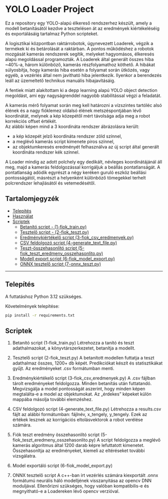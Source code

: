 # YOLO Loader Project

  Ez a repository egy YOLO-alapú élkereső rendszerhez készült, amely a modell betanításától kezdve a tesztelésen át az eredmények kiértékeléséig és exportálásáig tartalmaz Python scripteket.
  
  A logisztikai központban raktárrobotok, úgynevezett Loaderek, végzik a termékek ki és betárolását a raktárban. A pontos működéshez a robotok mozgását kamerás rendszerek segítik, melyeket hagyomásos, élkeresés alapú megoldással programozták. A Loaderek által generált összes hiba ~40%-a, három különböző, kamerás részfolyamathoz köthető. A hibákat súlyosbítja, hogy kamerás hiba esetén a folyamat során ütközés, vagy egyéb, a vezérlés által nem javítható hiba jelentkezik. Ilyenkor a berendezés leáll az üzemeltető technikus manuális hibajavításáig.
  
  A fentiek miatt alakítottam ki a depp learning alapú YOLO object detection megoldást, ami egy nagyságrenddel nagyobb stabilitással végzi a feladatát.
  
  A kamerás mérő folyamat során meg kell határozni a vízszintes tartóléc alsó élének és a nagy fióklemez oldalsó élének metszéspontjában lévő koordinátát, melynek a kép közepétől mért távolsága adja meg a robot korrekciós offset értékét.  
  Az alábbi képen mind a 3 koordináta rendszer ábrázolásra került:
  - a kép közepét jelző koordináta rendszer zöld színnel,
  - a meglévő kamerás script kimenete piros színnel,
  - az objektumkeresés eredményét felhasználva az új script által generált koordináta rendszer kék színnel.

A Loader mindig az adott polchely egy dedikált, névleges koordinátájánál áll meg, majd a kamerás feldolgozással korrigáljuk a beállás pontatlanságát. A pontatlanság adódik egyrészt a négy keréken guruló eszköz beállási pontosságától, másrészt a helyenként különböző tömegekkel terhelt polcrendszer lehajlásától és vetemedésétől.

## Tartalomjegyzék
- [Telepítés](#telepítés)
- [Használat](#használat)
- [Scriptek](#scriptek)
  - [Betanító script - (1-fiok_train.py)](https://github.com/mecalis/loader_yolo/blob/main/1-fiok_train.py)
  - [Tesztelő script - (2-fiok_teszt.py)](https://github.com/mecalis/loader_yolo/blob/main/2-fiok_teszt.py)
  - [Eredménykiértékelő script (3-fiok_csv_eredmenyek.py)](https://github.com/mecalis/loader_yolo/blob/main/3-fiok_csv_eredmenyek.py)
  - [CSV feldolgozó script (4-generate_text_file.py)](https://github.com/mecalis/loader_yolo/blob/main/4-generate_text_file.py)
  - [Teszt-összehasonlító script (5-fiok_teszt_eredmeny_osszehasonlito.py)](https://github.com/mecalis/loader_yolo/blob/main/5-fiok_teszt_eredmeny_osszehasonlito.py)
  - [Modell export script (6-fiok_model_export.py)](https://github.com/mecalis/loader_yolo/blob/main/6-fiok_model_export.py)
  - [ONNX tesztelő script (7-onnx_teszt.py)](https://github.com/mecalis/loader_yolo/blob/main/7-onnx_teszt.py)

---

## Telepítés
A futtatáshoz Python 3.12 szükséges.

Követelmények telepítése:
```bash
pip install -r requirements.txt
```

## Scriptek
1. Betanító script (1-fiok_train.py)
Létrehozza a tanító és teszt adathalmazokat, a könyvtárszerkezetet, betanítja a modellt.

2. Tesztelő script (2-fiok_teszt.py)
A betanított modellen futtatja a teszt adathalmaz összes, 1200+ db képét. Predikciókat készít és statisztikákat gyűjt. Az eredményeket .csv formátumban menti.

3. Eredménykiértékelő script (3-fiok_csv_eredmenyek.py)
A .csv fájlban tárolt eredményeket feldolgozza. Minden betanítás után futtatandó. Megvizsgálja a model pontosságát aszerint, hogy minden képen megtalálta-e a model az objektumokat.
Az „érdekes” képeket külön mappába másolja további elemzéshez. 

4. CSV feldolgozó script (4-generate_text_file.py)
Létrehozza a results.csv fájlt az alábbi formátumban: fájlnév, x_tengely, y_tengely. Ezek az értékek lesznek az korrigációs eltolásvektorok a robot verélése számára.

5. Fiók teszt eredmény összehasonlító script (5-fiok_teszt_eredmeny_osszehasonlito.py)
A script feldolgozza a meglévő kamerás algoritmus által 1200 darab képre lefuttatott kimenetet. Összehasonltja az eredményeket, kiemeli az eltéréseket további vizsgálatra.

6. Model exportáló script (6-fiok_model_export.py)

7. ONNX tesztelő script
A c++-ban írt vezérlés számára kiexportált .onnx formátumú neurális háló modelljének visszanyitása az opencv DNN moduljával. Ellenőrizni szükséges, hogy valóban kompatibilis-e és megnyitható-e a Loadereken lévő opencv verzióval.

